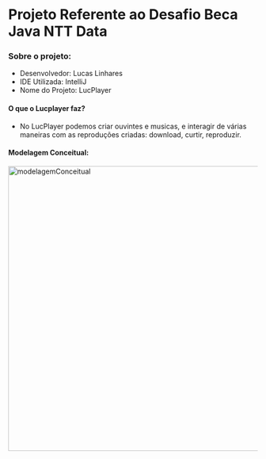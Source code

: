 # Projeto Referente ao Desafio Beca Java NTT Data

### Sobre o projeto:

* Desenvolvedor: Lucas Linhares
* IDE Utilizada: IntelliJ
* Nome do Projeto: LucPlayer

#### O que o Lucplayer faz?

* No LucPlayer podemos criar ouvintes e musicas, e interagir de várias maneiras com as reproduções criadas: download, curtir, reproduzir.



#### Modelagem Conceitual:

<img width="575" alt="modelagemConceitual" src="https://user-images.githubusercontent.com/63889027/150397585-18898c3b-7b70-40dc-9a8c-286788c44c6d.png">






